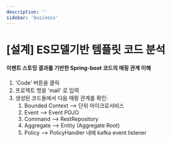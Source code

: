 ```yaml
---
description: ''
sidebar: 'business'
---
```


# [설계] ES모델기반 템플릿 코드 분석

#### 이벤트 스토밍 결과를 기반한 Spring-boot 코드의 매핑 관계 이해

1. 'Code' 버튼을 클릭
1. 프로젝트 명을 'mall' 로 입력
1. 생성된 코드들에서 다음 매핑 관계를 확인:
    1. Bounded Context --> 단위 마이크로서비스
    1. Event --> Event POJO
    1. Command --> RestRepository
    1. Aggregate --> Entity (Aggregate Root) 
    1. Policy --> PolicyHandler 내에 kafka event listener 

